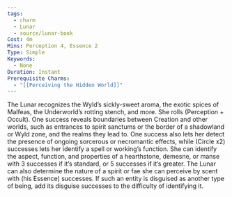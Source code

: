 ```yaml
---
tags:
  - charm
  - Lunar
  - source/lunar-book
Cost: 4m
Mins: Perception 4, Essence 2
Type: Simple
Keywords:
  - None
Duration: Instant
Prerequisite Charms:
  - "[[Perceiving the Hidden World]]"
---
```

The Lunar recognizes the Wyld’s sickly-sweet aroma, the exotic spices of Malfeas, the Underworld’s rotting stench, and more. She rolls (Perception + Occult). One success reveals boundaries between Creation and other worlds, such as entrances to spirit sanctums or the border of a shadowland or Wyld zone, and the realms they lead to. One success also lets her detect the presence of ongoing sorcerous or necromantic effects, while (Circle x2) successes lets her identify a spell or working’s function. She can identify the aspect, function, and properties of a hearthstone, demesne, or manse with 3 successes if it’s standard, or 5 successes if it’s greater. The Lunar can also determine the nature of a spirit or fae she can perceive by scent with (his Essence) successes. If such an entity is disguised as another type of being, add its disguise successes to the difficulty of identifying it.